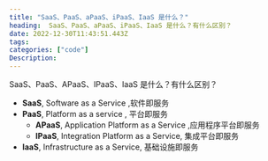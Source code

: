 ```yaml
---
title: "SaaS、PaaS、aPaaS、iPaaS、IaaS 是什么？"
heading:  SaaS、PaaS、aPaaS、iPaaS、IaaS 是什么？有什么区别？
date: 2022-12-30T11:43:51.443Z
tags: 
categories: ["code"]
Description:  
---
```





SaaS、PaaS、APaaS、IPaaS、IaaS 是什么？有什么区别？

- **SaaS**, Software as a Service ,软件即服务
- **PaaS**, Platform as a service , 平台即服务
	- **APaaS**, Application Platform as a Service ,应用程序平台即服务
	- **IPaaS**, Integration Platform as a Service, 集成平台即服务
- **IaaS**, Infrastructure as a Service, 基础设施即服务

